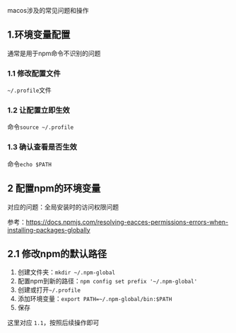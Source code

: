 macos涉及的常见问题和操作

## 1.环境变量配置
通常是用于npm命令不识别的问题

### 1.1 修改配置文件
`~/.profile`文件

### 1.2 让配置立即生效
命令`source ~/.profile`

### 1.3 确认查看是否生效
命令`echo $PATH`

## 2 配置npm的环境变量
对应的问题：全局安装时的访问权限问题

参考：https://docs.npmjs.com/resolving-eacces-permissions-errors-when-installing-packages-globally
## 2.1 修改npm的默认路径

1. 创建文件夹：`mkdir ~/.npm-global`
2. 配置npm到新的路径：`npm config set prefix '~/.npm-global'`
3. 创建或打开`~/.profile`
4. 添加环境变量：`export PATH=~/.npm-global/bin:$PATH`
5. 保存

这里对应 `1.1`，按照后续操作即可
